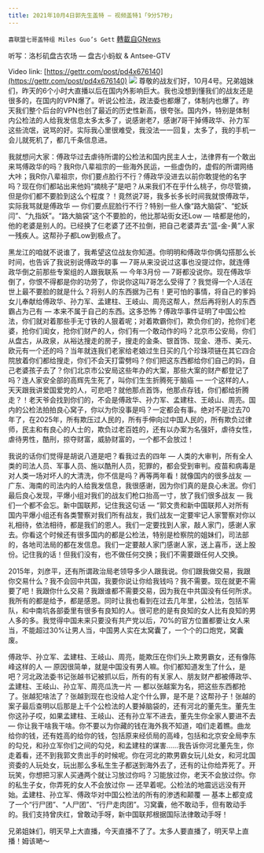 ```yaml
---
title: 2021年10月4日郭先生盖特 — 视频盖特1「9分57秒」
---
```

`喜联盟七哥盖特组 Miles Guo’s Gett` [轉載自GNews](https://gnews.org/zh-hans/1574121/)

听写：洛杉矶盘古农场 — 盘古小蚂蚁 & Antsee-GTV

Video link: [https://gettr.com/post/pd4x676140](https://gettr.com/post/pd4x676140)
![](https://assets.gnews.org/wp-content/uploads/2021/10/97AC9FD2-B4FF-4302-9AA6-2B07BC4808C3.png)
尊敬的战友们好，10月4号。兄弟姐妹们，昨天的6个小时大直播以后在国内外影响巨大。我也没想到懂我们的战友还是很多的，在国内的VPN爆了。听说公检法，政法委也都爆了，体制内也爆了。昨天我们整个后台的VPN也创了最近的历史性新高，很夸张。国内外，特别是体制内公检法的人给我发信息太多太多了，说感谢老7，感谢7哥干掉傅政华、孙力军这些流氓，说骂的好。实际我心里很难受，我没法一一回复，太多了，我的手机一会儿就死机了，都几千条信息进。

我就想问大家：傅政华过去虐待所谓的公检法和国内民主人士，法律界有一个敢出来骂傅政华的吗？我R你八辈祖宗的一些海外民运，一些虚伪的，虚假的所谓网络大咔；我R你八辈祖宗，你们要点脸行不行？傅政华没进去以前你敢提他的名字吗？现在你们都站出来他妈“摘桃子”是吧？从来我们不在乎什么桃子，你尽管摘，但是你们都不要脸到这么个程度？！竟然说7哥，我多长多长时间我就恨傅政华，实际我骂就是傅政华 — 你们要点屁脸行不行？特别一些人像“路大脑袋”、“蛇妖闫”、“九指妖”。“路大脑袋”这个不要脸的，他比那站街女还Low — 啥都是他的，他的老婆是别人的。已经换了仨老婆了还不拉倒，把自己老婆弄去“蓝-金-黄”人家一残疾人。这帮孙子都Low到极点了。

黑龙江的咱就不说谁了，我希望这位战友你知道。你明明和傅政华你俩勾搭那么长时间，也告诉了我说别说傅政华的事 — 7哥从来没说过这事也没提过你，就连傅政华倒之前那些专案组的人跟我联系 — 今年3月份 — 7哥都没说你。现在傅政华倒了，你恨不得都是你的功劳了，你说你这叫7哥怎么受得了？我觉得一个人活在世上最不要脸的就是什么？将别人的东西据为己有！更可怕的事情，将自己的爹妈女儿奉献给傅政华、孙力军、孟建柱、王岐山、周亮这帮人，然后再将别人的东西霸占为己有 — 本来不属于自己的东西。这多恐怖？傅政华事件证明了中国公检法，你们就对着那些手无寸铁的人狠着呢；对着欺霸你们，欺负你们的，抢你们老婆，抢你们闺女，抢你们财产的人，你们有一个敢动作的吗？北京市公安局，你们从盘古，从政泉，从裕达搜走的房子，搜走的金条、银首饰、现金、港币、美元、欧元有一个还的吗？当年就连我们老家给老娘过生日买的几个珍珠项链在其它四合院放着你们都给搜走，你们不会天打雷劈吗？你们把这东西都给你们自己的妈，自己老婆孩子去了？你们北京市公安局这些年办的大案，那些大案的财产都登记了吗？连人家安全部的高辉先生死了，叫你们生生折腾死于脑癌 — 一个这样的人，天天跟我讲爱国爱党的人，可悲吧？就他那点首饰，他那点存钱，你们都给折腾走？！老天爷会找到你们的，不会是傅政华、孙力军、孟建柱、王岐山、周亮。国内的公检法拍拍良心窝子，你以为你没事是吗？一定都会有事。绝对不是过去70年了，在2025年，所有欺压过人民的，所有手伸向过中国人民的，所有欺负过律师，民主和有良心的人士的，欺负过老百姓的，还有以办案为名强奸，虐待女性，虐待男性，酷刑，掠夺财富，威胁财富的，一个都不会放过！

我说的话你们觉得是胡说八道是吧？看我过去的四年 — 人类的大审判，所有全人类的司法人员、军事人员、施以酷刑人员，犯罪的，都会受到审判。疫苗和病毒是对人类一场对坏人的大清洗，你不信是吗？再等两年看！就像国内的很多战友 — 广东、海南的司法内的人给我发信息，我很感谢，因为你们真的是良心未泯。你们最后良心发现，平爆小组对我们的战友们枪口抬高一寸，放了我们很多战友 — 我们一个都不会忘。新中国联邦，记住我这句话 — “郭文贵和新中国联邦人对所有国内平爆小组还有各类警察对我们所有战友，我们战友一定要牢记人家警察对你以礼相待，依法相待，都是我们的恩人。我们一定要找到人家，敲人家门，感谢人家去。你看这个时候还有很多国内的都是公检法，特别是检察院的姐妹们，司法部的，各地司法局的都在发信息。我们一定要敲人家门感谢人家，送上喜币，送上股份。记住我的话！但我们没有，也不做任何交换；我们不需要跟任何人交换。

2015年，刘彦平，还有所谓政治局老领导多少人跟我说。你们跟我做交易，我跟你交易什么？我不会回中共国，我要你说让你给我钱吗？我不需要。现在就更不需要了吧！我跟你什么交易？我跟谁都不需要交易，因为我在中共国没有任何所求。我所有的都是给予，都是感恩。同时让我也看到在过去几年里，公检法，包括军队，和中南坑各部委里有很多有良知的人。很可悲的是有良知的女人比有良知的男人多的多。我觉得中国未来只要没有共产党以后，70%的官方位置都要让女人来当，不能超过30%让男人当，中国男人实在太窝囊了，一个个的口炮党，窝囊废。

傅政华、孙立军、孟建柱、王岐山、周亮，能欺压在你们头上欺男霸女，还有像陈峰这样的人 — 原因很简单，就是中国没有男人嘛。你们都知道发生了什么，是吧？河北政法委书记张越书记被抓以后，所有的有关家人、朋友财产都被傅政华、孟建柱、王岐山、孙立军、周亮瓜洗一片 — 都以张越案为名，把这些东西都抢了。张越犯啥法了？张越到现在也没给人定个什么罪，是不是？这帮孙子！张越的案子最后查明以后那是上千个公检法的人要掉脑袋的，还有河北的董先生。董先生你这孙子哎，如果孟建柱、王岐山、还有孙立军不进去，董先生你全家人要进不去 — 你让我干啥我干啥。你不要以为你藏的钱在海外我不知道，咱们走着瞧。曲龙给你的钱，还有姓高的给你的钱，包括原来经侦局的高峰，包括和北京安全局李东的勾兑，和孙立军你们之间的勾兑，和孟建柱的谋害……我告诉你河北董先生，你走着看，还不到我郭文贵出手的时候呢。你在河北的欺男霸女玩儿处女，和河北国资委的人玩处女，玩出那么多私生生子都送到海外去了，还有的让你给弄死了。开玩笑，你想把习家人买通两个就让习放过你吗？习能放过你，老天不会放过你。你的私生子女，你弄死的女人不会放过你 — 还早着呢。公检法的地震远远没有开始。孟建柱、孙立军、傅政华对中国公检法的所有的渗透和颠覆 — 基本上都变成了一个“行尸团”、“人尸团”、“行尸走肉团”。习窝囊，他不敢动手，但有敢动手的。我们支持曾庆红，曾敢动手呀，新中国联邦根据国际法律敢动手呀！

兄弟姐妹们，明天早上大直播，今天直播不了了。太多人要直播了，明天早上直播！姆该嗮～

